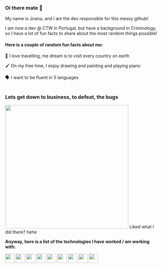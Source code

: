 ### Oi there mate :wave:
My name is Joana, and I am the dev responsible for this messy github!

I am now a dev @ CTW in Portugal, but have a background in Criminology, so I have a lot of fun facts to share about the most random things possible!
#### Here is a couple of random fun facts about me:
:compass: I love travelling, me dream is to visit every country on earth

:paintbrush: On my free time, I enjoy drawing and painting and playing piano

:speaking_head: I want to be fluent in 5 languages


#
### Lets get down to business, to defeat, the bugs
<img src="https://i.gifer.com/2Ixu.gif" style="width:400px;"/>
Liked what I did there? hehe

**Anyway, here is a list of the technologies I have worked / am working with:**

<div align="left">
<img style="width:30px;" src="https://cdn.jsdelivr.net/gh/devicons/devicon/icons/java/java-original.svg" />
<img style="width:30px;" src="https://cdn.jsdelivr.net/gh/devicons/devicon/icons/javascript/javascript-original.svg" />
<img style="width:30px;" src="https://cdn.jsdelivr.net/gh/devicons/devicon/icons/typescript/typescript-original.svg" />
<img style="width:30px;" src="https://cdn.jsdelivr.net/gh/devicons/devicon/icons/mysql/mysql-original.svg" />
<img style="width:30px;" src="https://cdn.jsdelivr.net/gh/devicons/devicon/icons/postgresql/postgresql-original.svg" />
<img style="width:30px;" src="https://cdn.jsdelivr.net/gh/devicons/devicon/icons/react/react-original.svg" />
<img style="width:30px;" src="https://cdn.jsdelivr.net/gh/devicons/devicon/icons/angularjs/angularjs-original.svg" />
<img style="width:30px;" src="https://cdn.jsdelivr.net/gh/devicons/devicon/icons/html5/html5-original.svg" />
<img style="width:30px;" src="https://cdn.jsdelivr.net/gh/devicons/devicon/icons/css3/css3-original.svg" />
</div>                                                                      
          
